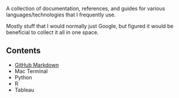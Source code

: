 A collection of documentation, references, and guides for various languages/technologies that I frequently use.

Mostly stuff that I would normally just Google, but figured it would be beneficial to collect it all in one space.

## Contents

- [GitHub Markdown](github_markdown.md)
- Mac Terminal
- Python
- R
- Tableau
